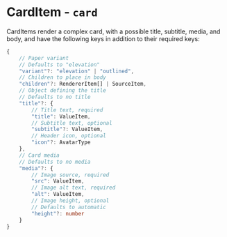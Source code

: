 # CardItem - `card`

CardItems render a complex card, with a possible title, subtitle, media, and body, and have the following keys in addition to their required keys:

```typescript
{
    // Paper variant
    // Defaults to "elevation"
    "variant"?: "elevation" | "outlined",
    // Children to place in body
    "children"?: RendererItem[] | SourceItem,
    // Object defining the title
    // Defaults to no title
    "title"?: {
        // Title text, required
        "title": ValueItem,
        // Subtitle text, optional
        "subtitle"?: ValueItem,
        // Header icon, optional
        "icon"?: AvatarType
    },
    // Card media
    // Defaults to no media
    "media"?: {
        // Image source, required
        "src": ValueItem,
        // Image alt text, required
        "alt": ValueItem,
        // Image height, optional
        // Defaults to automatic
        "height"?: number
    }
}
```